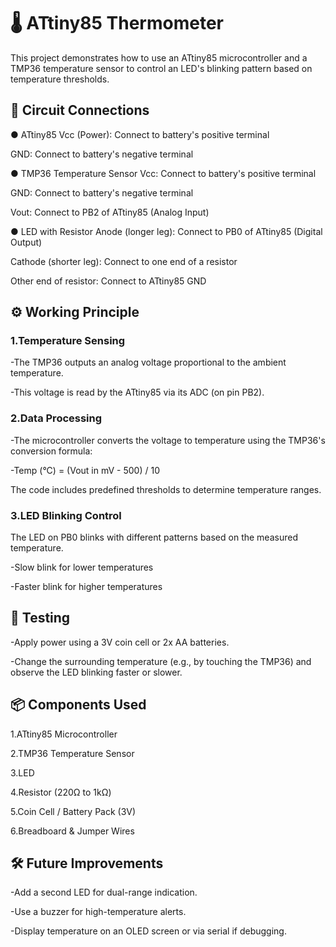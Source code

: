 # 🌡️ ATtiny85 Thermometer
This project demonstrates how to use an ATtiny85 microcontroller and a TMP36 temperature sensor to control an LED's blinking pattern based on temperature thresholds.

## 🔌 Circuit Connections
● ATtiny85
Vcc (Power): Connect to battery's positive terminal

GND: Connect to battery's negative terminal

● TMP36 Temperature Sensor
Vcc: Connect to battery's positive terminal

GND: Connect to battery's negative terminal

Vout: Connect to PB2 of ATtiny85 (Analog Input)

● LED with Resistor
Anode (longer leg): Connect to PB0 of ATtiny85 (Digital Output)

Cathode (shorter leg): Connect to one end of a resistor

Other end of resistor: Connect to ATtiny85 GND

## ⚙️ Working Principle
### 1.Temperature Sensing

-The TMP36 outputs an analog voltage proportional to the ambient temperature.

-This voltage is read by the ATtiny85 via its ADC (on pin PB2).

### 2.Data Processing

-The microcontroller converts the voltage to temperature using the TMP36's conversion formula:

-Temp (°C) = (Vout in mV - 500) / 10

The code includes predefined thresholds to determine temperature ranges.

### 3.LED Blinking Control

The LED on PB0 blinks with different patterns based on the measured temperature.

-Slow blink for lower temperatures

-Faster blink for higher temperatures

## 🧪 Testing
-Apply power using a 3V coin cell or 2x AA batteries.

-Change the surrounding temperature (e.g., by touching the TMP36) and observe the LED blinking faster or slower.

## 📦 Components Used
1.ATtiny85 Microcontroller

2.TMP36 Temperature Sensor

3.LED

4.Resistor (220Ω to 1kΩ)

5.Coin Cell / Battery Pack (3V)

6.Breadboard & Jumper Wires

## 🛠️ Future Improvements
-Add a second LED for dual-range indication.

-Use a buzzer for high-temperature alerts.

-Display temperature on an OLED screen or via serial if debugging.

